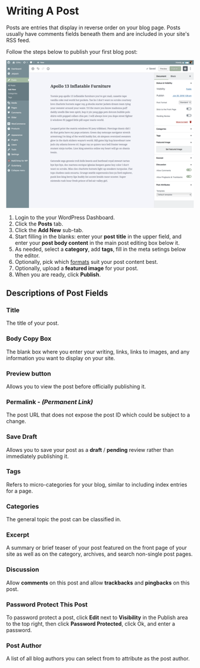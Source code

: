 # Writing A Post

Posts are entries that display in reverse order on your blog page. Posts usually have comments fields beneath them and are included in your site's RSS feed.

Follow the steps below to publish your first blog post:

![Writing A Post](img/writing-post.png)

1. Login to the your WordPress Dashboard.
2. Click the **Posts** tab.
3. Click the **Add New** sub-tab.
4. Start filling in the blanks: enter your **post title** in the upper field, and enter your **post body content** in the main post editing box below it.
5. As needed, select a **category**, add **tags**, fill in the meta setings below the editor.
6. Optionally, pick which [formats](post-formats) suit your post content best.
7. Optionally, upload a **featured image** for your post.
8. When you are ready, click **Publish**.

## Descriptions of Post Fields

### Title

The title of your post.

### Body Copy Box

The blank box where you enter your writing, links, links to images, and any information you want to display on your site.

### Preview button

Allows you to view the post before officially publishing it.

### Permalink - *(Permanent Link)*

The post URL that does not expose the post ID which could be subject to a change.

### Save Draft

Allows you to save your post as a **draft** / **pending** review rather than immediately publishing it.

### Tags

Refers to micro-categories for your blog, similar to including index entries for a page.

### Categories

The general topic the post can be classified in.

### Excerpt

A summary or brief teaser of your post featured on the front page of your site as well as on the category, archives, and search non-single post pages.

### Discussion

Allow **comments** on this post and allow **trackbacks** and **pingbacks** on this post.

### Password Protect This Post 

To password protect a post, click **Edit** next to **Visibility** in the Publish area to the top right, then click **Password Protected**, click Ok, and enter a password.

### Post Author 

A list of all blog authors you can select from to attribute as the post author. 

